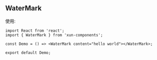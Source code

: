 ## WaterMark

使用:

```tsx
import React from 'react';
import { WaterMark } from 'xun-components';

const Demo = () => <WaterMark content="hello world"></WaterMark>;

export default Demo;
```
